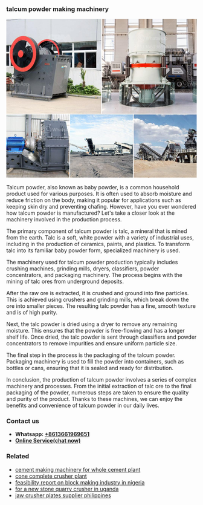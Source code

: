 <h3>talcum powder making machinery</h3><img src='1708498441.jpg' alt=''><p>Talcum powder, also known as baby powder, is a common household product used for various purposes. It is often used to absorb moisture and reduce friction on the body, making it popular for applications such as keeping skin dry and preventing chafing. However, have you ever wondered how talcum powder is manufactured? Let's take a closer look at the machinery involved in the production process.</p><p>The primary component of talcum powder is talc, a mineral that is mined from the earth. Talc is a soft, white powder with a variety of industrial uses, including in the production of ceramics, paints, and plastics. To transform talc into its familiar baby powder form, specialized machinery is used.</p><p>The machinery used for talcum powder production typically includes crushing machines, grinding mills, dryers, classifiers, powder concentrators, and packaging machinery. The process begins with the mining of talc ores from underground deposits.</p><p>After the raw ore is extracted, it is crushed and ground into fine particles. This is achieved using crushers and grinding mills, which break down the ore into smaller pieces. The resulting talc powder has a fine, smooth texture and is of high purity.</p><p>Next, the talc powder is dried using a dryer to remove any remaining moisture. This ensures that the powder is free-flowing and has a longer shelf life. Once dried, the talc powder is sent through classifiers and powder concentrators to remove impurities and ensure uniform particle size.</p><p>The final step in the process is the packaging of the talcum powder. Packaging machinery is used to fill the powder into containers, such as bottles or cans, ensuring that it is sealed and ready for distribution.</p><p>In conclusion, the production of talcum powder involves a series of complex machinery and processes. From the initial extraction of talc ore to the final packaging of the powder, numerous steps are taken to ensure the quality and purity of the product. Thanks to these machines, we can enjoy the benefits and convenience of talcum powder in our daily lives.</p><h3>Contact us</h3><ul><li><strong>Whatsapp:&nbsp;<a href="https://wa.me/8613661969651">+8613661969651</a></strong></li><li><a href="https://swt.shibang-china.com/?git&amp;zhl&amp;talcum powder making machinery"><strong>Online Service(chat now)</strong></a></li></ul><h3>Related</h3><ul><li><a href='cement making machinery for whole cement plant.md'>cement making machinery for whole cement plant</a></li><li><a href='cone complete crusher plant.md'>cone complete crusher plant</a></li><li><a href='feasibility report on block making industry in nigeria.md'>feasibility report on block making industry in nigeria</a></li><li><a href='for a new stone quarry crusher in uganda.md'>for a new stone quarry crusher in uganda</a></li><li><a href='jaw crusher plates supplier philippines.md'>jaw crusher plates supplier philippines</a></li></ul>